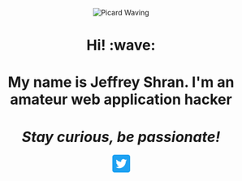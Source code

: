 <p align="center">
  <img alt="Picard Waving" src="https://media.giphy.com/media/W0crByKlXhLlC/giphy.gif" />
</p>
<h1 align="center">Hi! :wave:</h1>
<h1 align="center"> My name is Jeffrey Shran. I'm an amateur web application hacker</h1>

<h1 align='center'><i>Stay curious, be passionate!</i></h1>
<p align="center">
<a href="https://twitter.com/JeffreyShran" target="blank"><img align="center" src="Twitter_Social_Icon_Rounded_Square_Color.png" alt="JeffreyShran_Twitter_Profile" height="35" width="35" /></a>
</p>
